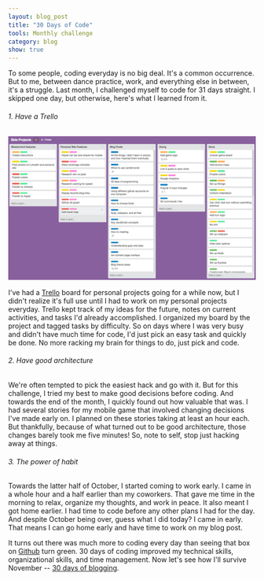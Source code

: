 ```yaml
---
layout: blog_post
title: "30 Days of Code"
tools: Monthly challenge
category: blog
show: true
---
```


To some people, coding everyday is no big deal.
It's a common occurrence.
But to me, between dance practice, work, and everything else in between, it's a struggle.
Last month, I challenged myself to code for 31 days straight.
I skipped one day, but otherwise, 
here's what I learned from it.

<h6>1. Have a Trello</h6>
<img src="/images/trello.png" alt="Trello" class="max-width"/>
<p>
I've had a <a href="https://trello.com/">Trello</a> board for personal projects going for a while now, 
but I didn't realize it's full use until I had to work on my personal projects everyday. 
Trello kept track of my ideas for the future, notes on current activities, and tasks I'd already accomplished. 
I organized my board by the project and tagged tasks by difficulty. 
So on days where I was very busy and didn't have much time for code, 
I'd just pick an easy task and quickly be done. 
No more racking my brain for things to do, just pick and code. 
</p>

<h6>2. Have good architecture</h6>
<p>
We're often tempted to pick the easiest hack and go with it. 
But for this challenge, I tried my best to make good decisions before coding. 
And towards the end of the month, I quickly found out how valuable that was. 
I had several stories for my mobile game that involved changing decisions I've made early on. 
I planned on these stories taking at least an hour each. 
But thankfully, because of what turned out to be good architecture, 
those changes barely took me five minutes! 
So, note to self, stop just hacking away at things.
</p>

<h6>3. The power of habit</h6>
<p>
Towards the latter half of October, 
I started coming to work early. 
I came in a whole hour and a half earlier than my coworkers. 
That gave me time in the morning to relax, organize my thoughts, and work in peace. 
It also meant I got home earlier. 
I had time to code before any other plans I had for the day. 
And despite October being over, guess what I did today? 
I came in early. 
That means I can go home early and have time to work on my blog post.
</p>

<p>
It turns out there was much more to coding every day than seeing that box on 
<a href="https://github.com/rachelmad">Github</a> turn green. 
30 days of coding improved my technical skills, organizational skills, and time management. 
Now let's see how I'll survive November -- <a href="/blog">30 days of blogging</a>. 
</p>

